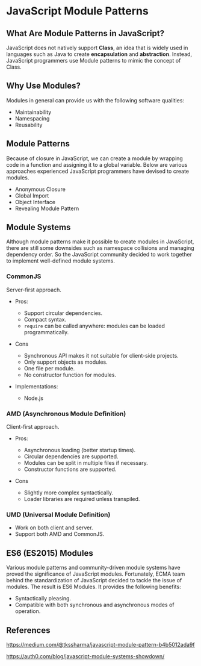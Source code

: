 # JavaScript Module Patterns

## What Are Module Patterns in JavaScript?

JavaScript does not natively support **Class**, an idea that is widely used in languages such as Java to create **encapsulation** and **abstraction**. Instead, JavaScript programmers use Module patterns to mimic the concept of Class.

## Why Use Modules?

Modules in general can provide us with the following software qualities:

-   Maintainability
-   Namespacing
-   Reusability

## Module Patterns

Because of closure in JavaScript, we can create a module by wrapping code in a function and assigning it to a global variable. Below are various approaches experienced JavaScript programmers have devised to create modules.

-   Anonymous Closure
-   Global Import
-   Object Interface
-   Revealing Module Pattern

## Module Systems

Although module patterns make it possible to create modules in JavaScript, there are still some downsides such as namespace collisions and managing dependency order. So the JavaScript community decided to work together to implement well-defined module systems.

### CommonJS

Server-first approach.

-   Pros:

    -   Support circular dependencies.
    -   Compact syntax.
    -   `require` can be called anywhere: modules can be loaded programmatically.

-   Cons

    -   Synchronous API makes it not suitable for client-side projects.
    -   Only support objects as modules.
    -   One file per module.
    -   No constructor function for modules.

*   Implementations:

    -   Node.js

### AMD (Asynchronous Module Definition)

Client-first approach.

-   Pros:

    -   Asynchronous loading (better startup times).
    -   Circular dependencies are supported.
    -   Modules can be split in multiple files if necessary.
    -   Constructor functions are supported.

-   Cons

    -   Slightly more complex syntactically.
    -   Loader libraries are required unless transpiled.

### UMD (Universal Module Definition)

-   Work on both client and server.
-   Support both AMD and CommonJS.

## ES6 (ES2015) Modules

Various module patterns and community-driven module systems have proved the significance of JavaScript modules. Fortunately, ECMA team behind the standardization of JavaScript decided to tackle the issue of modules. The result is ES6 Modules. It provides the following benefits:

-   Syntactically pleasing.
-   Compatible with both synchronous and asynchronous modes of operation.

## References

https://medium.com/@tkssharma/javascript-module-pattern-b4b5012ada9f

https://auth0.com/blog/javascript-module-systems-showdown/
